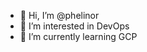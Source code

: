 - 👋 Hi, I’m @phelinor
- 👀 I’m interested in DevOps
- 🌱 I’m currently learning GCP

<!---
phelinor/phelinor is a ✨ special ✨ repository because its `README.md` (this file) appears on your GitHub profile.
You can click the Preview link to take a look at your changes.
--->
